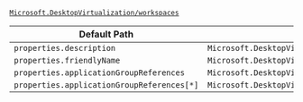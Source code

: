 [`Microsoft.DesktopVirtualization/workspaces`](https://docs.microsoft.com/en-us/azure/templates/microsoft.desktopvirtualization/workspaces)

| Default Path | Alias |
|---|---|
| `properties.description` | `Microsoft.DesktopVirtualization/workspaces/description` |
| `properties.friendlyName` | `Microsoft.DesktopVirtualization/workspaces/friendlyName` |
| `properties.applicationGroupReferences` | `Microsoft.DesktopVirtualization/workspaces/applicationGroupReferences` |
| `properties.applicationGroupReferences[*]` | `Microsoft.DesktopVirtualization/workspaces/applicationGroupReferences[*]` |

